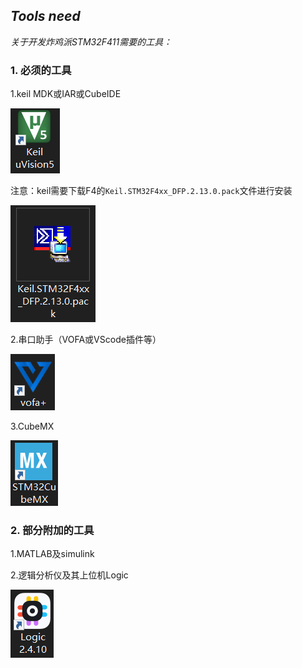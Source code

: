 ## ***Tools need***

*关于开发炸鸡派STM32F411需要的工具：*

### 1. 必须的工具

1.keil MDK或IAR或CubeIDE

<img src=".\images\keil.jpg"/>

注意：keil需要下载F4的`Keil.STM32F4xx_DFP.2.13.0.pack`文件进行安装

<img src=".\images\pack.jpg"/>

2.串口助手（VOFA或VScode插件等）

<img src=".\images\vofa.png"/>

3.CubeMX

<img src=".\images\cubemx.jpg"/>

### 2. 部分附加的工具

1.MATLAB及simulink

2.逻辑分析仪及其上位机Logic

<img src=".\images\Logic.jpg"/>
